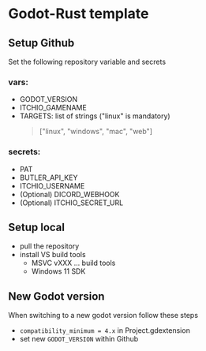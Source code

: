 # Godot-Rust template

## Setup Github
Set the following repository variable and secrets

### vars:
- GODOT_VERSION
- ITCHIO_GAMENAME
- TARGETS: list of strings ("linux" is mandatory)
  >["linux", "windows", "mac", "web"] 

### secrets:
- PAT
- BUTLER_API_KEY
- ITCHIO_USERNAME
- (Optional) DICORD_WEBHOOK
- (Optional) ITCHIO_SECRET_URL

## Setup local
- pull the repository
- install VS build tools
  - MSVC vXXX ... build tools
  - Windows 11 SDK

## New Godot version
When switching to a new godot version follow these steps
- `compatibility_minimum = 4.x` in Project.gdextension
- set new `GODOT_VERSION` within Github
